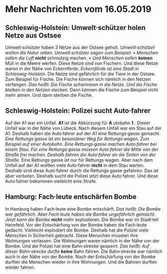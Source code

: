 # Mehr Nachrichten vom 16.05.2019


## Schleswig-Holstein: Umwelt·schützer holen Netze aus Ostsee
Umwelt·schützer haben 3 Netze aus der Ostsee geholt. 
*Umwelt·schützer wollen die Natur retten.* 
*Umwelt·schützer sagen zum Beispiel:* 
*• Menschen sollen die Luft* **nicht** schmutzig machen. 
*• Und Menschen sollen* **keinen** Müll in die Meere werfen. Diese Netze sind von Fischern. Und diese Netze waren in der Nähe von Eckernförde. 
*Eckernförde ist eine Stadt in Schleswig-Holstein.* Die Netze sind gefährlich für die Tiere in der Ostsee. Zum Beispiel für Fische. Die Fische können sich nämlich in den Netzen verfangen. *Das heißt:* 
*Die Fische schwimmen in die Netze.* 
*Und die Fische bleiben in den Netzen stecken.* Dann können die Fische zum Beispiel nicht mehr atmen. Und dann sterben die Fische. 

## Schleswig-Holstein: Polizei sucht Auto·fahrer
Auf der A1 war ein Unfall. 
**A1** ist die Abkürzung für **A** utobahn **1** . Dieser Unfall war in der Nähe von Lübeck. Nach diesem Unfall war ein Stau auf der A1. Deshalb haben die Auto·fahrer auf der A1 eine Rettungs·gasse gemacht. 
*Eine Rettungs·gasse ist ein besonderer Weg für Rettungs·wagen.* 
*Zum Beispiel auf einer Autobahn.* 
*Eine Rettungs·gasse machen Auto·fahrer bei einem Stau.* 
*Für eine Rettungs·gasse müssen Auto·fahrer die Mitte von der Straße frei machen.* 
*Deshalb fahren die Auto·fahrer an die Seiten von der Straße.* Eine Rettungs·gasse ist nur für Rettungs·wagen. Aber nach dem Unfall auf der A1 wollten viele Auto·fahrer **nicht** in dem Stau warten. Deshalb sind diese Auto·fahrer durch die Rettungs·gasse gefahren. Das ist aber verboten. Deshalb sucht die Polizei jetzt diese Auto·fahrer. Und diese Auto·fahrer bekommen vielleicht eine Strafe. 

## Hamburg: Fach·leute entschärfen Bombe
In Hamburg haben Fach·leute eine Bombe entschärft. *Das heißt:* 
*Die Bombe war gefährlich.* 
*Aber Fach·leute haben die Bombe ungefährlich gemacht.* 
*Jetzt kann die Bombe* **nicht** mehr explodieren. Die Bombe war im Stadt·teil Heimfeld. Vor der Entschärfung von der Bombe haben die Fach∙leute gedacht: Vielleicht explodiert die Bombe. Deshalb hat die Polizei viele Menschen in Sicherheit gebracht. Diese Menschen mussten ihre Wohnungen verlassen. Die Wohnungen waren nämlich in der Nähe von der Bombe. Und die Polizei hat eine Bahn·strecke gesperrt. *Das heißt:* 
*Auf dieser Bahn·strecke durfte* **keine** Bahn fahren. Die Bahn·strecke war nämlich auch in der Nähe von der Bombe. Nach der Entschärfung von der Bombe durften die Menschen wieder in ihre Wohnungen. Und die Bahnen durften wieder fahren. 
